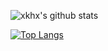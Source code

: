 
![xkhx's github stats](https://github-readme-stats.vercel.app/api?username=xkhx&show_icons=true)

[![Top Langs](https://github-readme-stats.vercel.app/api/top-langs/?username=xkhx&layout=compact)](https://github.com/xkhx)

<!--
**xkhx/xkhx** is a ✨ _special_ ✨ repository because its `README.md` (this file) appears on your GitHub profile.

Here are some ideas to get you started:

- 🔭 I’m currently working on ...
- 🌱 I’m currently learning ...
- 👯 I’m looking to collaborate on ...
- 🤔 I’m looking for help with ...
- 💬 Ask me about ...
- 📫 How to reach me: ...
- 😄 Pronouns: ...
- ⚡ Fun fact: ...
-->
